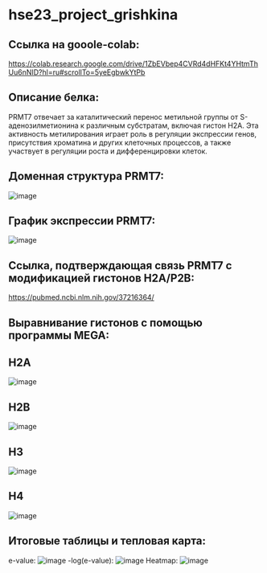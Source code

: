 # hse23_project_grishkina
## Ссылка на gooole-colab: <br />
https://colab.research.google.com/drive/1ZbEVbep4CVRd4dHFKt4YHtmThUu6nNID?hl=ru#scrollTo=5yeEgbwkYtPb
## Описание белка: <br />
PRMT7 отвечает за каталитический перенос метильной группы от S-аденозилметионина к различным субстратам, включая гистон Н2А. Эта активность метилирования играет роль в регуляции экспрессии генов, присутствия хроматина и других клеточных процессов, а также участвует в регуляции роста и дифференцировки клеток.
## Доменная структура PRMT7:
![image](https://github.com/Valeria2305/hse23_project_grishkina/assets/77625525/ee755417-64de-4cf9-947f-94872e4f1603)
## График экспрессии PRMT7:
![image](https://github.com/Valeria2305/hse23_project_grishkina/assets/77625525/72bc30cd-df47-408c-85c3-733a88a6ad15)
## Ссылка, подтверждающая связь PRMT7 с модификацией гистонов H2A/Р2B:
https://pubmed.ncbi.nlm.nih.gov/37216364/
## Выравнивание гистонов с помощью программы MEGA:
## H2A
![image](https://github.com/Valeria2305/hse23_project_grishkina/assets/77625525/98fe992b-5b07-47a7-8112-65e479cc0320)
## H2B
![image](https://github.com/Valeria2305/hse23_project_grishkina/assets/77625525/6d74a5f3-9750-49fa-a733-1de4b97199be)
## H3
![image](https://github.com/Valeria2305/hse23_project_grishkina/assets/77625525/7b718adb-ce66-4534-9ee8-d60b64b50c7e)
## H4
![image](https://github.com/Valeria2305/hse23_project_grishkina/assets/77625525/74ad25f0-dcbc-44ed-8e59-18f9c2b3e5ba)
## Итоговые таблицы и тепловая карта:
e-value:
![image](https://github.com/Valeria2305/hse23_project_grishkina/assets/77625525/92777704-9d76-4d14-9113-6ff73390ed6b)
-log(e-value):
![image](https://github.com/Valeria2305/hse23_project_grishkina/assets/77625525/5c01276d-197f-47d4-a83e-1a2747fb8f7b)
Heatmap:
![image](https://github.com/Valeria2305/hse23_project_grishkina/assets/77625525/18dd043e-e379-45d2-ba79-743aee2bcc85)






